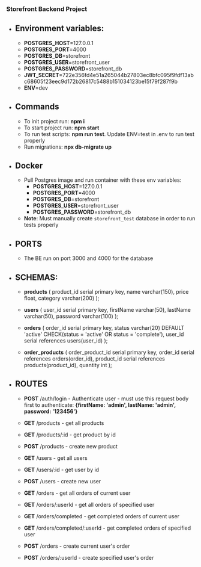 ### Storefront Backend Project

- ## Environment variables:

  - **POSTGRES_HOST**=127.0.0.1
  - **POSTGRES_PORT**=4000
  - **POSTGRES_DB**=storefront
  - **POSTGRES_USER**=storefront_user
  - **POSTGRES_PASSWORD**=storefront_db
  - **JWT_SECRET**=722e356fd4e51a265044b27803ec8bfc095f9fdf13abc68605f23eec9d172b26817c5488b151034123be15f79f287f9b
  - **ENV**=dev

- ## Commands

  - To init project run: **npm i**
  - To start project run: **npm start**
  - To run test scripts: **npm run test**. Update ENV=test in .env to run test properly
  - Run migrations: **npx db-migrate up**

- ## Docker

  - Pull Postgres image and run container with these env variables:
    - **POSTGRES_HOST**=127.0.0.1
    - **POSTGRES_PORT**=4000
    - **POSTGRES_DB**=storefront
    - **POSTGRES_USER**=storefront_user
    - **POSTGRES_PASSWORD**=storefront_db
  - **Note**: Must manually create `storefront_test` database in order to run tests properly

- ## PORTS

  - The BE run on port 3000 and 4000 for the database

- ## SCHEMAS:

  - **products** (
    product_id serial primary key,
    name varchar(150),
    price float,
    category varchar(200)
    );

  - **users** (
    user_id serial primary key,
    firstName varchar(50),
    lastName varchar(50),
    password varchar(100)
    );

  - **orders** (
    order_id serial primary key,
    status varchar(20) DEFAULT 'active' CHECK(status = 'active' OR status = 'complete'),
    user_id serial references users(user_id)
    );

  - **order_products** (
    order_product_id serial primary key,
    order_id serial references orders(order_id),
    product_id serial references products(product_id),
    quantity int
    );

- ## ROUTES

  - **POST** /auth/login - Authenticate user - must use this request body first to authenticate: **{firstName: 'admin', lastName: 'admin', password: '123456'}**

  - **GET** /products - get all products
  - **GET** /products/:id - get product by id
  - **POST** /products - create new product

  - **GET** /users - get all users
  - **GET** /users/:id - get user by id
  - **POST** /users - create new user

  - **GET** /orders - get all orders of current user
  - **GET** /orders/:userId - get all orders of specified user
  - **GET** /orders/completed - get completed orders of current user
  - **GET** /orders/completed/:userId - get completed orders of specified user
  - **POST** /orders - create current user's order
  - **POST** /orders/:userId - create specified user's order
